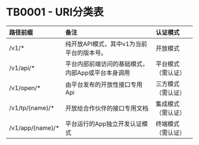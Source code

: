 # TB0001 - URI分类表

| 路径前缀 | 备注 | 认证模式 |
| :--- | :--- | :--- |
| /v1/\* | 纯开放API模式，其中v1为当前平台的版本号。 | 开放模式 |
| /v1/api/\* | 平台内部前端访问的基础模式，内部App或平台本身调用 | 平台模式（需认证） |
| /v1/open/\* | 由平台发布的开放性接口专用Api | 三方模式（需认证） |
| /v1/tp/{name}/\* | 开放给合作伙伴的接口专用文档 | 集成模式（需认证） |
| /v1/app/{name}/\* | 平台运行的App独立开发认证模式 | 终端模式（需认证） |



